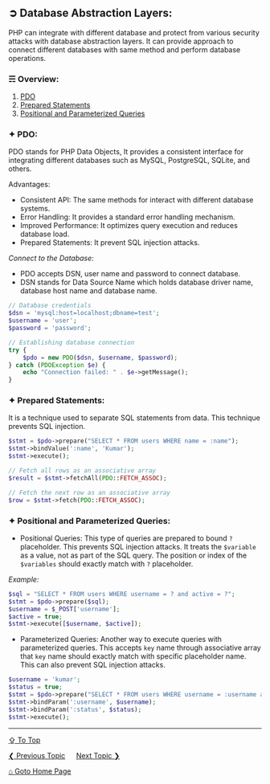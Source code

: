 ## &#10162; Database Abstraction Layers:
PHP can integrate with different database and protect from various security attacks with database abstraction layers. It can provide approach to connect different databases with same method and perform database operations.

### &#9780; Overview:
1. [PDO](#-pdo)
2. [Prepared Statements](#-prepared-statements)
3. [Positional and Parameterized Queries](#-positional-and-parameterized-queries)

### &#10022; PDO:
PDO stands for PHP Data Objects, It provides a consistent interface for integrating different databases such as MySQL, PostgreSQL, SQLite, and others. 

Advantages:
- Consistent API: The same methods for interact with different database systems.
- Error Handling: It provides a standard error handling mechanism.
- Improved Performance: It optimizes query execution and reduces database load.
- Prepared Statements: It prevent SQL injection attacks.

*Connect to the Database:*
- PDO accepts DSN, user name and password to connect database.
- DSN stands for Data Source Name which holds database driver name, database host name and database name.

```php
// Database credentials
$dsn = 'mysql:host=localhost;dbname=test';
$username = 'user';
$password = 'password';

// Establishing database connection
try {
    $pdo = new PDO($dsn, $username, $password);
} catch (PDOException $e) {
    echo "Connection failed: " . $e->getMessage();
}
```

### &#10022; Prepared Statements:
It is a technique used to separate SQL statements from data. This technique prevents SQL injection. 

```php
$stmt = $pdo->prepare("SELECT * FROM users WHERE name = :name");
$stmt->bindValue(':name', 'Kumar');
$stmt->execute();

// Fetch all rows as an associative array
$result = $stmt->fetchAll(PDO::FETCH_ASSOC);

// Fetch the next row as an associative array
$row = $stmt->fetch(PDO::FETCH_ASSOC);
```

### &#10022; Positional and Parameterized Queries:
- Positional Queries:
This type of queries are prepared to bound `?` placeholder. This prevents SQL injection attacks. It treats the `$variable` as a value, not as part of the SQL query. The position or index of the `$variables` should exactly match with `?` placeholder. 

*Example:*
```php
$sql = "SELECT * FROM users WHERE username = ? and active = ?";
$stmt = $pdo->prepare($sql);
$username = $_POST['username'];
$active = true;
$stmt->execute([$username, $active]);
```

- Parameterized Queries:
Another way to execute queries with parameterized queries. This accepts `key` name through associative array that `key` name should exactly match with specific placeholder name. This can also prevent SQL injection attacks.

```php
$username = 'kumar';
$status = true;
$stmt = $pdo->prepare("SELECT * FROM users WHERE username = :username and active = :status");
$stmt->bindParam(':username', $username);
$stmt->bindParam(':status', $status);
$stmt->execute();
```

---
[&#8682; To Top](#-database-abstraction-layers)

[&#10094; Previous Topic](./composer.md) &emsp; [Next Topic &#10095;](./php-mysql-integration.md)

[&#8962; Goto Home Page](../README.md)
